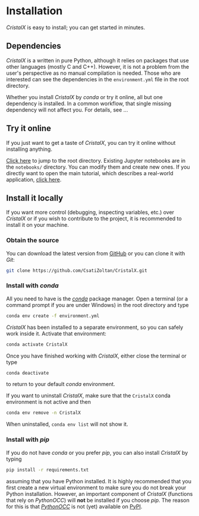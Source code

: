 # Installation

*CristalX* is easy to install; you can get started in minutes.


## Dependencies

*CristalX* is a written in pure Python, although it relies on packages that use other languages (mostly C and C++). However, it is not a problem from the user's perspective as no manual compilation is needed. Those who are interested can see the dependencies in the `environment.yml` file in the root directory.

Whether you install *CristalX* by *conda* or try it online, all but one dependency is installed. In a common workflow, that single missing dependency will not affect you. For details, see ...



## Try it online

If you just want to get a taste of *CristalX*, you can try it online without installing anything.

[Click here](https://mybinder.org/v2/gh/CsatiZoltan/CristalX/master) to jump to the root directory. Existing Jupyter notebooks are in the `notebooks/` directory. You can modify them and create new ones. If you directly want to open the main tutorial, which describes a real-world application, [click here](https://mybinder.org/v2/gh/CsatiZoltan/CristalX/master?filepath=notebooks%2Fexample_application.ipynb).


## Install it locally

If you want more control (debugging, inspecting variables, etc.) over *CristalX* or if you wish to contribute to the project, it is recommended to install it on your machine.



### Obtain the source

You can download the latest version from [GitHub](https://github.com/CsatiZoltan/CristalX/archive/master.zip) or you can clone it with *Git*:

```bash
git clone https://github.com/CsatiZoltan/CristalX.git
```



### Install with *conda*

All you need to have is the [*conda*](https://docs.conda.io/en/latest/) package manager. Open a terminal (or a command prompt if you are under Windows) in the root directory and type

```bash
conda env create -f environment.yml
```

*CristalX* has been installed to a separate environment, so you can safely work inside it. Activate that environment:

```bash
conda activate CristalX
```

Once you have finished working with *CristalX*, either close the terminal or type

```bash
conda deactivate
```
to return to your default *conda* environment.

If you want to uninstall *CristalX*, make sure that the `CristalX` conda environment is not active and then

```bash
conda env remove -n CristalX
```

When uninstalled, `conda env list` will not show it.



### Install with *pip*

If you do not have *conda* or you prefer *pip*, you can also install *CristalX* by typing

```bash
pip install -r requirements.txt
```

assuming that you have Python installed. It is highly recommended that you first create a new virtual environment to make sure you do not break your Python installation. However, an important component of *CristalX* (functions that rely on *PythonOCC*) will **not** be installed if you choose *pip*. The reason for this is that [*PythonOCC*](https://github.com/tpaviot/pythonocc-core) is not (yet) available on [PyPI](https://pypi.org/).

